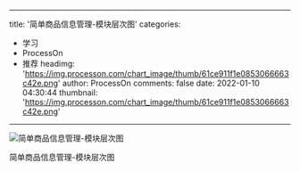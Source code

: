 
---
title: '简单商品信息管理-模块层次图'
categories: 
 - 学习
 - ProcessOn
 - 推荐
headimg: 'https://img.processon.com/chart_image/thumb/61ce911f1e0853066663c42e.png'
author: ProcessOn
comments: false
date: 2022-01-10 04:30:44
thumbnail: 'https://img.processon.com/chart_image/thumb/61ce911f1e0853066663c42e.png'
---

<div>   
<img class="thumb" alt="简单商品信息管理-模块层次图" src="https://img.processon.com/chart_image/thumb/61ce911f1e0853066663c42e.png" referrerpolicy="no-referrer">
<p>简单商品信息管理-模块层次图</p>  
</div>
            